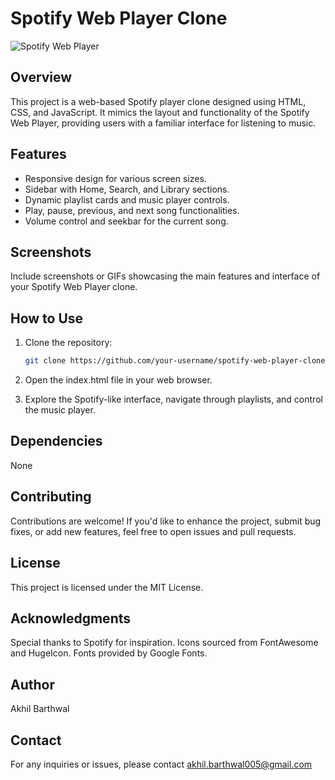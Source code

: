 # Spotify Web Player Clone

![Spotify Web Player](link-to-your-screenshot-or-image.png)

## Overview

This project is a web-based Spotify player clone designed using HTML, CSS, and JavaScript. It mimics the layout and functionality of the Spotify Web Player, providing users with a familiar interface for listening to music.

## Features

- Responsive design for various screen sizes.
- Sidebar with Home, Search, and Library sections.
- Dynamic playlist cards and music player controls.
- Play, pause, previous, and next song functionalities.
- Volume control and seekbar for the current song.

## Screenshots

Include screenshots or GIFs showcasing the main features and interface of your Spotify Web Player clone.

## How to Use

1. Clone the repository:

   ```bash
   git clone https://github.com/your-username/spotify-web-player-clone.git
   
2. Open the index.html file in your web browser.

3. Explore the Spotify-like interface, navigate through playlists, and control the music player.

## Dependencies

None

## Contributing

Contributions are welcome! If you'd like to enhance the project, submit bug fixes, or add new features, feel free to open issues and pull requests.

## License

This project is licensed under the MIT License.

## Acknowledgments

Special thanks to Spotify for inspiration.
Icons sourced from FontAwesome and HugeIcon.
Fonts provided by Google Fonts.

## Author

Akhil Barthwal

## Contact

For any inquiries or issues, please contact akhil.barthwal005@gmail.com
